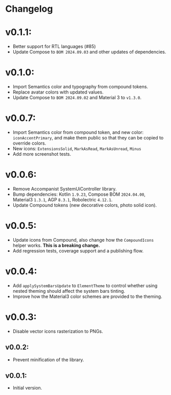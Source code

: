 # Changelog

# v0.1.1:
- Better support for RTL languages (#85)
- Update Compose to `BOM 2024.09.03` and other updates of dependencies.

# v0.1.0:
- Import Semantics color and typography from compound tokens.
- Replace avatar colors with updated values.
- Update Compose to `BOM 2024.09.02` and Material 3 to `v1.3.0`. 

# v0.0.7:

- Import Semantics color from compound token, and new color: `iconAccentPrimary`, and make them public so that they can be copied to override colors.
- New icons: `ExtensionsSolid`, `MarkAsRead`, `MarkAsUnread`, `Minus`
- Add more screenshot tests.

# v0.0.6:

- Remove Accompanist SystemUiController library.
- Bump dependencies: Kotlin `1.9.23`, Compose BOM `2024.04.00`, Material3 `1.3.1`, AGP `8.3.1`, Robolectric `4.12.1`.
- Update Compound tokens (new decorative colors, photo solid icon).

# v0.0.5:

- Update icons from Compound, also change how the `CompoundIcons` helper works. **This is a breaking change.**
- Add regression tests, coverage support and a publishing flow.

# v0.0.4:

- Add `applySystemBarsUpdate` to `ElementTheme` to control whether using nested theming should affect the system bars tinting.
- Improve how the Material3 color schemes are provided to the theming.

# v0.0.3:

- Disable vector icons rasterization to PNGs.

## v0.0.2:

- Prevent minification of the library.

## v0.0.1:

- Initial version.

